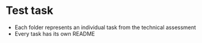 # Test task


- Each folder represents an individual task from the technical assessment
- Every task has its own README
